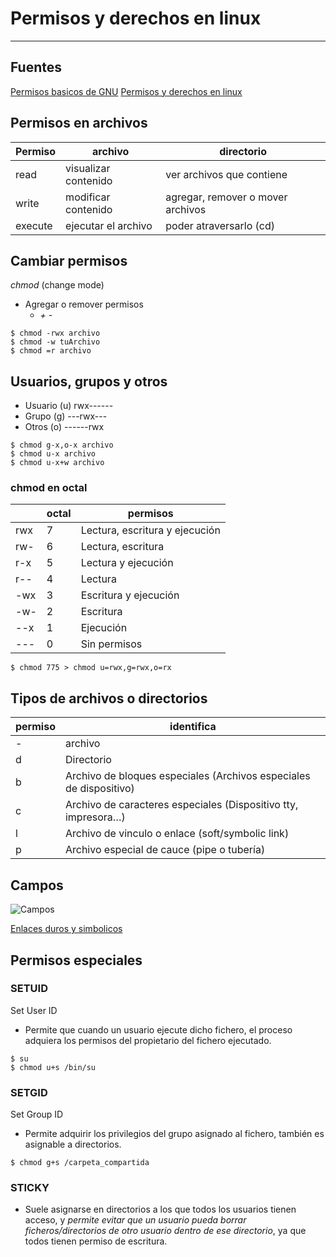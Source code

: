 # Permisos y derechos en linux

***

## Fuentes
[Permisos basicos de GNU](https://blog.desdelinux.net/permisos-basicos-en-gnulinux-con-chmod/)
[Permisos y derechos en linux](https://blog.desdelinux.net/permisos-y-derechos-en-linux/)

## Permisos en archivos

|Permiso|archivo|directorio|
|-|-|-|
|read|visualizar contenido|ver archivos que contiene|
|write|modificar contenido|agregar, remover o mover archivos|
|execute|ejecutar el archivo|poder atraversarlo (cd)|

## Cambiar permisos

*chmod* (change mode)
* Agregar o remover permisos
    * *+* *-*

```
$ chmod -rwx archivo
$ chmod -w tuArchivo
$ chmod =r archivo
```

## Usuarios, grupos y otros
* Usuario (u) rwx------
* Grupo (g) ---rwx---
* Otros (o) ------rwx

```
$ chmod g-x,o-x archivo
$ chmod u-x archivo
$ chmod u-x+w archivo
```

### chmod en octal

||octal|permisos|
|-|-|-|
| rwx |  7  | Lectura, escritura y ejecución|
| rw- |  6  | Lectura, escritura|
| r-x |  5  | Lectura y ejecución|
| r-- |  4  | Lectura|
| -wx |  3  | Escritura y ejecución|
| -w- |  2  | Escritura|
| --x |  1  | Ejecución|
| --- |  0  | Sin permisos|

```
$ chmod 775 > chmod u=rwx,g=rwx,o=rx
```

## Tipos de archivos o directorios

|permiso|identifica|
|-|-|
|-|archivo|
|d|Directorio|
|b|Archivo de bloques especiales (Archivos especiales de dispositivo)|
|c|Archivo de caracteres especiales (Dispositivo tty, impresora…)|
|l|Archivo de vinculo o enlace (soft/symbolic link)|
|p|Archivo especial de cauce (pipe o tubería)|

## Campos
![Campos](https://blog.desdelinux.net/wp-content/uploads/2012/01/ls-l-Explicacion.png)

[Enlaces duros y simbolicos](https://rm-rf.es/diferencias-entre-soft-symbolic-y-hard-links/)

## Permisos especiales

### SETUID
Set User ID
* Permite que cuando un usuario ejecute dicho fichero, el proceso adquiera los permisos del propietario del fichero ejecutado.

```
$ su
$ chmod u+s /bin/su
```

### SETGID
Set Group ID
* Permite adquirir los privilegios del grupo asignado al fichero, también es asignable a directorios.

```
$ chmod g+s /carpeta_compartida
```

### STICKY
* Suele asignarse en directorios a los que todos los usuarios tienen acceso, y *permite evitar que un usuario pueda borrar ficheros/directorios de otro usuario dentro de ese directorio*, ya que todos tienen permiso de escritura.